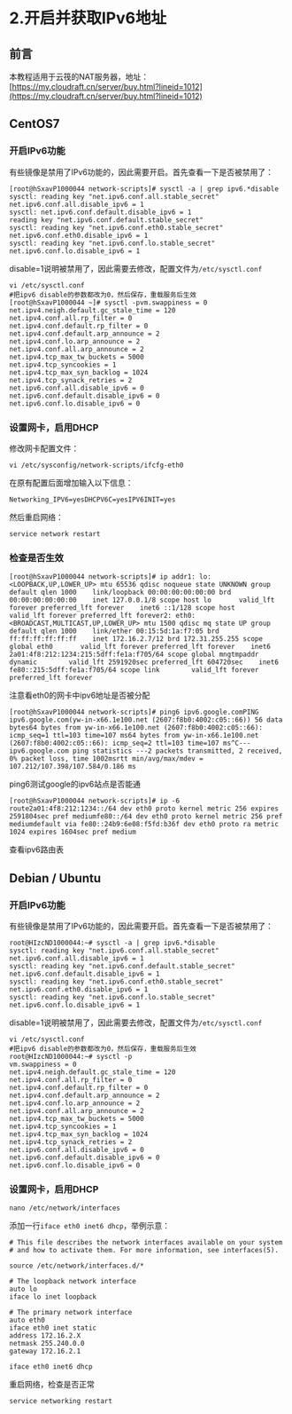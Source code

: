 # 2.开启并获取IPv6地址

## 前言

本教程适用于云筏的NAT服务器，地址：[https://my.cloudraft.cn/server/buy.html?lineid=1012](https://my.cloudraft.cn/server/buy.html?lineid=1012) 

## CentOS7

### 开启IPv6功能

有些镜像是禁用了IPv6功能的，因此需要开启。首先查看一下是否被禁用了：

```text
[root@hSxavP1000044 network-scripts]# sysctl -a | grep ipv6.*disable
sysctl: reading key "net.ipv6.conf.all.stable_secret"
net.ipv6.conf.all.disable_ipv6 = 1
sysctl: net.ipv6.conf.default.disable_ipv6 = 1
reading key "net.ipv6.conf.default.stable_secret"
sysctl: reading key "net.ipv6.conf.eth0.stable_secret"
net.ipv6.conf.eth0.disable_ipv6 = 1
sysctl: reading key "net.ipv6.conf.lo.stable_secret"
net.ipv6.conf.lo.disable_ipv6 = 1
```

disable=1说明被禁用了，因此需要去修改，配置文件为`/etc/sysctl.conf`

```text
vi /etc/sysctl.conf
#把ipv6 disable的参数都改为0，然后保存，重载服务后生效
[root@hSxavP1000044 ~]# sysctl -pvm.swappiness = 0
net.ipv4.neigh.default.gc_stale_time = 120
net.ipv4.conf.all.rp_filter = 0
net.ipv4.conf.default.rp_filter = 0
net.ipv4.conf.default.arp_announce = 2
net.ipv4.conf.lo.arp_announce = 2
net.ipv4.conf.all.arp_announce = 2
net.ipv4.tcp_max_tw_buckets = 5000
net.ipv4.tcp_syncookies = 1
net.ipv4.tcp_max_syn_backlog = 1024
net.ipv4.tcp_synack_retries = 2
net.ipv6.conf.all.disable_ipv6 = 0
net.ipv6.conf.default.disable_ipv6 = 0
net.ipv6.conf.lo.disable_ipv6 = 0
```

### 设置网卡，启用DHCP

修改网卡配置文件：

```text
vi /etc/sysconfig/network-scripts/ifcfg-eth0
```

在原有配置后面增加输入以下信息：

```text
Networking_IPV6=yesDHCPV6C=yesIPV6INIT=yes
```

然后重启网络：

```text
service network restart
```

### 检查是否生效

```text
[root@hSxavP1000044 network-scripts]# ip addr1: lo: <LOOPBACK,UP,LOWER_UP> mtu 65536 qdisc noqueue state UNKNOWN group default qlen 1000    link/loopback 00:00:00:00:00:00 brd 00:00:00:00:00:00    inet 127.0.0.1/8 scope host lo       valid_lft forever preferred_lft forever    inet6 ::1/128 scope host        valid_lft forever preferred_lft forever2: eth0: <BROADCAST,MULTICAST,UP,LOWER_UP> mtu 1500 qdisc mq state UP group default qlen 1000    link/ether 00:15:5d:1a:f7:05 brd ff:ff:ff:ff:ff:ff    inet 172.16.2.7/12 brd 172.31.255.255 scope global eth0       valid_lft forever preferred_lft forever    inet6 2a01:4f8:212:1234:215:5dff:fe1a:f705/64 scope global mngtmpaddr dynamic        valid_lft 2591920sec preferred_lft 604720sec    inet6 fe80::215:5dff:fe1a:f705/64 scope link        valid_lft forever preferred_lft forever
```

注意看eth0的网卡中ipv6地址是否被分配

```text
[root@hSxavP1000044 network-scripts]# ping6 ipv6.google.comPING ipv6.google.com(yw-in-x66.1e100.net (2607:f8b0:4002:c05::66)) 56 data bytes64 bytes from yw-in-x66.1e100.net (2607:f8b0:4002:c05::66): icmp_seq=1 ttl=103 time=107 ms64 bytes from yw-in-x66.1e100.net (2607:f8b0:4002:c05::66): icmp_seq=2 ttl=103 time=107 ms^C--- ipv6.google.com ping statistics ---2 packets transmitted, 2 received, 0% packet loss, time 1002msrtt min/avg/max/mdev = 107.212/107.398/107.584/0.186 ms
```

ping6测试google的ipv6站点是否能通

```text
[root@hSxavP1000044 network-scripts]# ip -6 route2a01:4f8:212:1234::/64 dev eth0 proto kernel metric 256 expires 2591804sec pref mediumfe80::/64 dev eth0 proto kernel metric 256 pref mediumdefault via fe80::24b9:6e08:f5fd:b36f dev eth0 proto ra metric 1024 expires 1604sec pref medium
```

查看ipv6路由表

## Debian / Ubuntu

### 开启IPv6功能

有些镜像是禁用了IPv6功能的，因此需要开启。首先查看一下是否被禁用了：

```text
root@HIzcND1000044:~# sysctl -a | grep ipv6.*disable
sysctl: reading key "net.ipv6.conf.all.stable_secret"
net.ipv6.conf.all.disable_ipv6 = 1
sysctl: reading key "net.ipv6.conf.default.stable_secret"
net.ipv6.conf.default.disable_ipv6 = 1
sysctl: reading key "net.ipv6.conf.eth0.stable_secret"
net.ipv6.conf.eth0.disable_ipv6 = 1
sysctl: reading key "net.ipv6.conf.lo.stable_secret"
net.ipv6.conf.lo.disable_ipv6 = 1
```

disable=1说明被禁用了，因此需要去修改，配置文件为`/etc/sysctl.conf`

```text
vi /etc/sysctl.conf
#把ipv6 disable的参数都改为0，然后保存，重载服务后生效
root@HIzcND1000044:~# sysctl -p
vm.swappiness = 0
net.ipv4.neigh.default.gc_stale_time = 120
net.ipv4.conf.all.rp_filter = 0
net.ipv4.conf.default.rp_filter = 0
net.ipv4.conf.default.arp_announce = 2
net.ipv4.conf.lo.arp_announce = 2
net.ipv4.conf.all.arp_announce = 2
net.ipv4.tcp_max_tw_buckets = 5000
net.ipv4.tcp_syncookies = 1
net.ipv4.tcp_max_syn_backlog = 1024
net.ipv4.tcp_synack_retries = 2
net.ipv6.conf.all.disable_ipv6 = 0
net.ipv6.conf.default.disable_ipv6 = 0
net.ipv6.conf.lo.disable_ipv6 = 0
```

### 设置网卡，启用DHCP

```text
nano /etc/network/interfaces
```

添加一行`iface eth0 inet6 dhcp`，举例示意：

```text
# This file describes the network interfaces available on your system
# and how to activate them. For more information, see interfaces(5).

source /etc/network/interfaces.d/*

# The loopback network interface
auto lo
iface lo inet loopback

# The primary network interface
auto eth0
iface eth0 inet static
address 172.16.2.X
netmask 255.240.0.0
gateway 172.16.2.1

iface eth0 inet6 dhcp
```

重启网络，检查是否正常

```text
service networking restart
```


